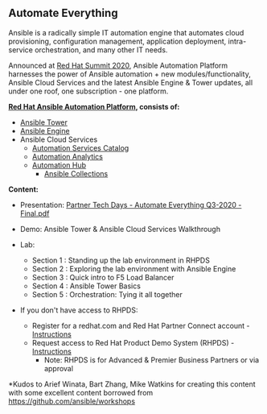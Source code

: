 
Automate Everything
---------------------------------------------------------------------

Ansible is a radically simple IT automation engine that automates cloud provisioning, configuration management, application deployment, intra-service orchestration, and many other IT needs. 

Announced at [Red Hat Summit 2020](https://www.redhat.com/en/summit), Ansible Automation Platform harnesses the power of Ansible automation + new modules/functionality, Ansible Cloud Services and the latest Ansible Engine & Tower updates, all under one roof, one subscription - one platform.

**[Red Hat Ansible Automation Platform](https://www.ansible.com/blog/the-latest-in-red-hat-ansible-automation-platform), consists of:**
* [Ansible Tower](https://www.ansible.com/products/tower)
* [Ansible Engine](https://www.ansible.com/products/engine)
* Ansible Cloud Services
  * [Automation Services Catalog](https://www.ansible.com/products/automation-services-catalog)
  * [Automation Analytics](https://www.ansible.com/products/automation-analytics)
  * [Automation Hub](https://www.ansible.com/products/automation-hub) 
    - [Ansible Collections](https://www.ansible.com/blog/hands-on-with-ansible-collections)

   
   

**Content:**
* Presentation: [Partner Tech Days - Automate Everything Q3-2020 - Final.pdf](https://github.com/redhat-partner-tech/partner-tech-days-sept2020/blob/master/automate-everything/Partner%20Tech%20Days%20-%20Automate%20Everything%20Q3-2020%20-%20Final.pdf)
* Demo: Ansible Tower & Ansible Cloud Services Walkthrough
* Lab: 
  * Section 1 : Standing up the lab environment in RHPDS
  * Section 2 : Exploring the lab environment with Ansible Engine
  * Section 3 : Quick intro to F5 Load Balancer
  * Section 4 : Ansible Tower Basics
  * Section 5 : Orchestration: Tying it all together


* If you don't have access to RHPDS:
  * Register for a redhat.com and Red Hat Partner Connect account - [Instructions](https://connect.redhat.com/en/support)
  * Request access to Red Hat Product Demo System (RHPDS) - [Instructions](https://rhpds.redhat.com/)
    * Note: RHPDS is for Advanced & Premier Business Partners or via approval
   

*Kudos to Arief Winata, Bart Zhang, Mike Watkins for creating this content with some excellent content borrowed from https://github.com/ansible/workshops  

